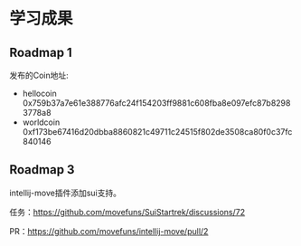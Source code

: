 # 学习成果

## Roadmap 1

发布的Coin地址:

- hellocoin 0x759b37a7e61e388776afc24f154203ff9881c608fba8e097efc87b82983778a8
- worldcoin 0xf173be67416d20dbba8860821c49711c24515f802de3508ca80f0c37fc840146


## Roadmap 3
intellij-move插件添加sui支持。

任务：https://github.com/movefuns/SuiStartrek/discussions/72

PR：https://github.com/movefuns/intellij-move/pull/2
